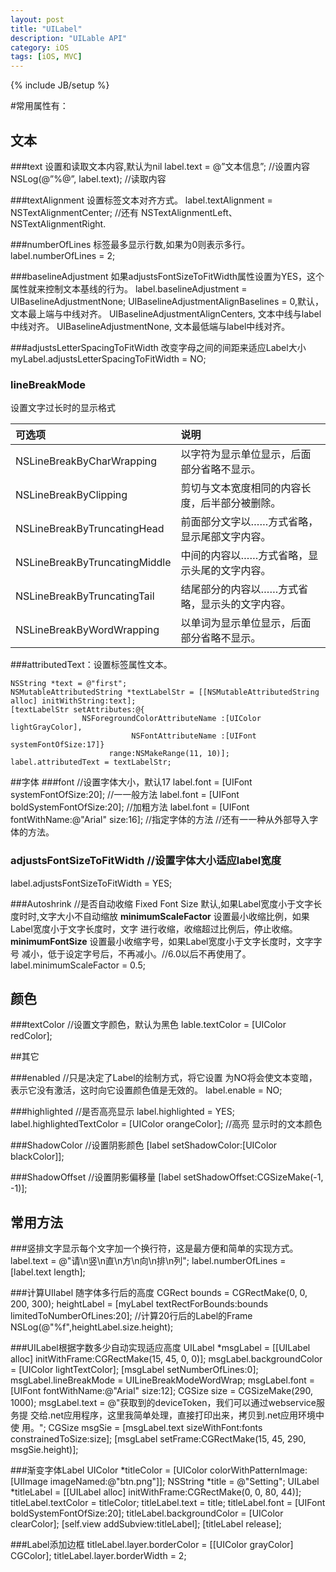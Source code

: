 ```yaml
---
layout: post
title: "UILabel"
description: "UILable API"
category: iOS
tags: [iOS, MVC]
---
```

{% include JB/setup %}


#常用属性有：

## 文本
###text 
设置和读取文本内容,默认为nil
label.text = @”文本信息”; //设置内容
NSLog(@”%@”, label.text); //读取内容

###textAlignment 
设置标签文本对齐方式。
label.textAlignment = NSTextAlignmentCenter; //还有
NSTextAlignmentLeft、 NSTextAlignmentRight.

###numberOfLines 
标签最多显示行数,如果为0则表示多行。
label.numberOfLines = 2;

###baselineAdjustment 
如果adjustsFontSizeToFitWidth属性设置为YES，这个属性就来控制文本基线的行为。
label.baselineAdjustment = UIBaselineAdjustmentNone;
UIBaselineAdjustmentAlignBaselines = 0,默认，文本最上端与中线对齐。
UIBaselineAdjustmentAlignCenters,  文本中线与label中线对齐。
UIBaselineAdjustmentNone, 文本最低端与label中线对齐。

###adjustsLetterSpacingToFitWidth 
改变字母之间的间距来适应Label大小
myLabel.adjustsLetterSpacingToFitWidth = NO;

### lineBreakMode 
设置文字过长时的显示格式

| 可选项 | 说明 |
| :--- | :--- |
|NSLineBreakByCharWrapping | 以字符为显示单位显示，后面部分省略不显示。
| NSLineBreakByClipping | 剪切与文本宽度相同的内容长度，后半部分被删除。
| NSLineBreakByTruncatingHead | 前面部分文字以……方式省略，显示尾部文字内容。
| NSLineBreakByTruncatingMiddle | 中间的内容以……方式省略，显示头尾的文字内容。
| NSLineBreakByTruncatingTail | 结尾部分的内容以……方式省略，显示头的文字内容。
| NSLineBreakByWordWrapping | 以单词为显示单位显示，后面部分省略不显示。

###attributedText：设置标签属性文本。

```
NSString *text = @"first";
NSMutableAttributedString *textLabelStr = [[NSMutableAttributedString alloc] initWithString:text];
[textLabelStr setAttributes:@{
                NSForegroundColorAttributeName :[UIColor lightGrayColor], 
                           NSFontAttributeName :[UIFont systemFontOfSize:17]} 
                      range:NSMakeRange(11, 10)];
label.attributedText = textLabelStr;
```


##字体
###font //设置字体大小，默认17
label.font = [UIFont systemFontOfSize:20]; //⼀一般方法
label.font = [UIFont boldSystemFontOfSize:20]; //加粗方法
label.font = [UIFont fontWithName:@"Arial" size:16]; //指定字体的方法
//还有⼀一种从外部导入字体的方法。

### adjustsFontSizeToFitWidth //设置字体大小适应label宽度  
label.adjustsFontSizeToFitWidth = YES;

###Autoshrink //是否自动收缩
Fixed Font Size 默认,如果Label宽度小于文字长度时时,文字大小不自动缩放
**minimumScaleFactor** 设置最小收缩比例，如果Label宽度小于文字长度时，文字
进行收缩，收缩超过比例后，停止收缩。
**minimumFontSize** 设置最小收缩字号，如果Label宽度小于文字长度时，文字字号
减小，低于设定字号后，不再减小。//6.0以后不再使用了。
label.minimumScaleFactor = 0.5;


## 颜色
###textColor //设置文字颜色，默认为黑色
lable.textColor = [UIColor redColor];


##其它

###enabled //只是决定了Label的绘制方式，将它设置
为NO将会使文本变暗，表示它没有激活，这时向它设置颜色值是无效的。
label.enable = NO;

###highlighted //是否高亮显示
label.highlighted = YES;
label.highlightedTextColor = [UIColor orangeColor]; //高亮
显示时的文本颜色

###ShadowColor //设置阴影颜色 
[label setShadowColor:[UIColor blackColor]];

###ShadowOffset //设置阴影偏移量
[label setShadowOffset:CGSizeMake(-1, -1)];

## 常用方法
###竖排文字显示每个文字加一个换行符，这是最方便和简单的实现方式。
label.text = @"请\n竖\n直\n方\n向\n排\n列";
label.numberOfLines = [label.text length];


###计算UIlabel 随字体多行后的高度
CGRect bounds = CGRectMake(0, 0, 200, 300);
heightLabel = [myLabel textRectForBounds:bounds
limitedToNumberOfLines:20]; //计算20行后的Label的Frame
NSLog(@"%f",heightLabel.size.height);

###UILabel根据字数多少自动实现适应高度
UILabel *msgLabel = [[UILabel alloc]
initWithFrame:CGRectMake(15, 45, 0, 0)];
msgLabel.backgroundColor = [UIColor lightTextColor];
[msgLabel setNumberOfLines:0];
msgLabel.lineBreakMode = UILineBreakModeWordWrap;
msgLabel.font = [UIFont fontWithName:@"Arial" size:12];
CGSize size = CGSizeMake(290, 1000);
msgLabel.text = @"获取到的deviceToken，我们可以通过webservice服务提
交给.net应用程序，这里我简单处理，直接打印出来，拷贝到.net应用环境中使
用。";
CGSize msgSie = [msgLabel.text sizeWithFont:fonts
constrainedToSize:size];
[msgLabel setFrame:CGRectMake(15, 45, 290, msgSie.height)];


###渐变字体Label
UIColor *titleColor = [UIColor colorWithPatternImage:[UIImage imageNamed:@"btn.png"]];
NSString *title = @"Setting";
UILabel *titleLabel = [[UILabel alloc] initWithFrame:CGRectMake(0, 0, 80, 44)];
titleLabel.textColor = titleColor;
titleLabel.text = title;
titleLabel.font = [UIFont boldSystemFontOfSize:20];
titleLabel.backgroundColor = [UIColor clearColor];
[self.view addSubview:titleLabel];
[titleLabel release];

###Label添加边框
titleLabel.layer.borderColor = [[UIColor grayColor] CGColor];
titleLabel.layer.borderWidth = 2;

